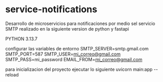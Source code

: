 # service-notifications
Desarrollo de microservicios para notificaciones por medio sel servicio SMTP
realizado en la siguiente version de python y fastapi

PYTHON 3.13.7

configurar las variables de entorno
SMTP_SERVER=smtp.gmail.com
SMTP_PORT=587
SMTP_USER=mi_correo@gmail.com
SMTP_PASS=mi_password
EMAIL_FROM=mi_correo@gmail.com


para inicializacion del proyecto ejecutar lo siguiente
uvicorn main:app --reload


